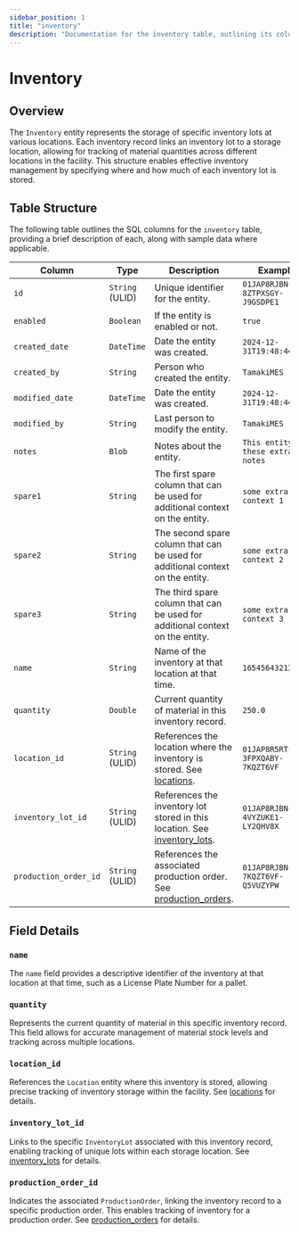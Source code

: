 ```yaml
---
sidebar_position: 1
title: "inventory"
description: "Documentation for the inventory table, outlining its columns and structure."
---
```


# Inventory

## Overview

The `Inventory` entity represents the storage of specific inventory lots at various locations. Each inventory
record links an inventory lot to a storage location, allowing for tracking of material quantities across different
locations in the facility. This structure enables effective inventory management by specifying where and how much of
each inventory lot is stored.

## Table Structure

The following table outlines the SQL columns for the `inventory` table, providing a brief description of each,
along with sample data where applicable.

| Column                | Type            | Description                                                                                                         | Example                              |
|-----------------------|-----------------|---------------------------------------------------------------------------------------------------------------------|--------------------------------------|
| `id`                  | `String` (ULID) | Unique identifier for the entity.                                                                                   | `01JAP8RJBN-8ZTPXSGY-J9GSDPE1`       |
| `enabled`             | `Boolean`       | If the entity is enabled or not.                                                                                    | `true`                               |
| `created_date`        | `DateTime`      | Date the entity was created.                                                                                        | `2024-12-31T19:48:44Z`               |
| `created_by`          | `String`        | Person who created the entity.                                                                                      | `TamakiMES`                          |
| `modified_date`       | `DateTime`      | Date the entity was created.                                                                                        | `2024-12-31T19:48:44Z`               |
| `modified_by`         | `String`        | Last person to modify the entity.                                                                                   | `TamakiMES`                          |
| `notes`               | `Blob`          | Notes about the entity.                                                                                             | `This entity has these extra notes`  |
| `spare1`              | `String`        | The first spare column that can be used for additional context on the entity.                                       | `some extra context 1`               |
| `spare2`              | `String`        | The second spare column that can be used for additional context on the entity.                                      | `some extra context 2`               |
| `spare3`              | `String`        | The third spare column that can be used for additional context on the entity.                                       | `some extra context 3`               |
| `name`                | `String`        | Name of the inventory at that location at that time.                                                                | `165456432135659`                    |
| `quantity`            | `Double`        | Current quantity of material in this inventory record.                                                              | `250.0`                              |
| `location_id`         | `String` (ULID) | References the location where the inventory is stored. See [locations](../location-model/location).                 | `01JAP8R5RT-3FPXQABY-7KQZT6VF`       |
| `inventory_lot_id`    | `String` (ULID) | References the inventory lot stored in this location. See [inventory_lots](../inventory-model/inventory-lot).       | `01JAP8RJBN-4VYZUKE1-LY2QHV8X`       |
| `production_order_id` | `String` (ULID) | References the associated production order. See [production_orders](../production-order-model/production-order).    | `01JAP8RJBN-7KQZT6VF-Q5VUZYPW`       |

## Field Details

### `name`

The `name` field provides a descriptive identifier of the inventory at that location at that time, such as a License Plate Number for a pallet.

### `quantity`

Represents the current quantity of material in this specific inventory record. This field allows for accurate management
of material stock levels and tracking across multiple locations.

### `location_id`

References the `Location` entity where this inventory is stored, allowing precise tracking of inventory storage within
the facility.
See [locations](../location-model/location) for details.

### `inventory_lot_id`

Links to the specific `InventoryLot` associated with this inventory record, enabling tracking of unique lots within each
storage location.
See [inventory_lots](../inventory-model/inventory-lot) for details.

### `production_order_id`

Indicates the associated `ProductionOrder`, linking the inventory record to a specific production order. This enables tracking
of inventory for a production order.
See [production_orders](../production-order-model/production-order) for details.